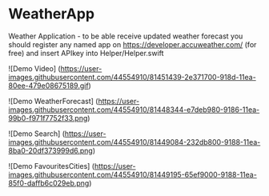 # WeatherApp
Weather Application - to be able receive updated weather forecast you should register any named app on 
https://developer.accuweather.com/ (for free) and insert APIkey into Helper/Helper.swift

![Demo Video] (https://user-images.githubusercontent.com/44554910/81451439-2e371700-918d-11ea-80ee-479e08675189.gif)

![Demo WeatherForecast] (https://user-images.githubusercontent.com/44554910/81448344-e7deb980-9186-11ea-99b0-f971f7752f33.png)

![Demo Search] (https://user-images.githubusercontent.com/44554910/81449084-232db800-9188-11ea-8ba0-20df373999d6.png)

![Demo FavouritesCities] (https://user-images.githubusercontent.com/44554910/81449195-65ef9000-9188-11ea-85f0-daffb6c029eb.png)
